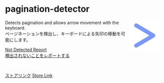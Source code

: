 # pagination-detector

<img src="https://raw.githubusercontent.com/EveSquare/pagination-detector/14780b51aedac05117a386b93eb0833b5fdf9d87/images/logo-blue.svg" alt="logo_img" align="right" width="20%">

Detects pagination and allows arrow movement with the keyboard.<br>
ページネーションを検出し、キーボードによる矢印の移動を可能にします。

[Not Detected Report](https://forms.gle/bXMUXScjP8GAV6sf8)<br>
[検出されないことをレポートする](https://forms.gle/DKgodubaLyh8yAxq5)

<br>

[ストアリンク](https://chrome.google.com/webstore/detail/pagination-arrow-move/adjencclajogfdbnegcihcbgjieifegn)
[Store Link](https://chrome.google.com/webstore/detail/pagination-arrow-move/adjencclajogfdbnegcihcbgjieifegn)
